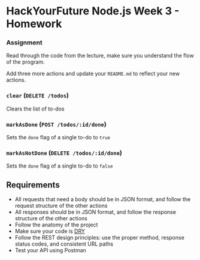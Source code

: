 # HackYourFuture Node.js Week 3 - Homework

### Assignment

Read through the code from the lecture, make sure you understand the flow of the
program.

Add three more actions and update your `README.md` to reflect your new actions.

### `clear` (`DELETE /todos`)

Clears the list of to-dos

### `markAsDone` (`POST /todos/:id/done`)

Sets the `done` flag of a single to-do to `true`

### `markAsNotDone` (`DELETE /todos/:id/done`)

Sets the `done` flag of a single to-do to `false`

## Requirements

- All requests that need a body should be in JSON format, and follow the request
  structure of the other actions
- All responses should be in JSON format, and follow the response structure of
  the other actions
- Follow the anatomy of the project
- Make sure your code is [DRY](https://en.wikipedia.org/wiki/Don%27t_repeat_yourself)
- Follow the REST design principles: use the proper method, response status
  codes, and consistent URL paths
- Test your API using Postman
